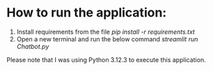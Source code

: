 # How to run the application:
1. Install requirements from the file
    *pip install -r requirements.txt*
2. Open a new terminal and run the below command
    *streamlit run Chatbot.py*

Please note that I was using Python 3.12.3 to execute this application.